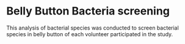 # Belly Button Bacteria screening

This analysis of bacterial species was conducted to screen bacterial species in belly button of each volunteer participated in the study.
